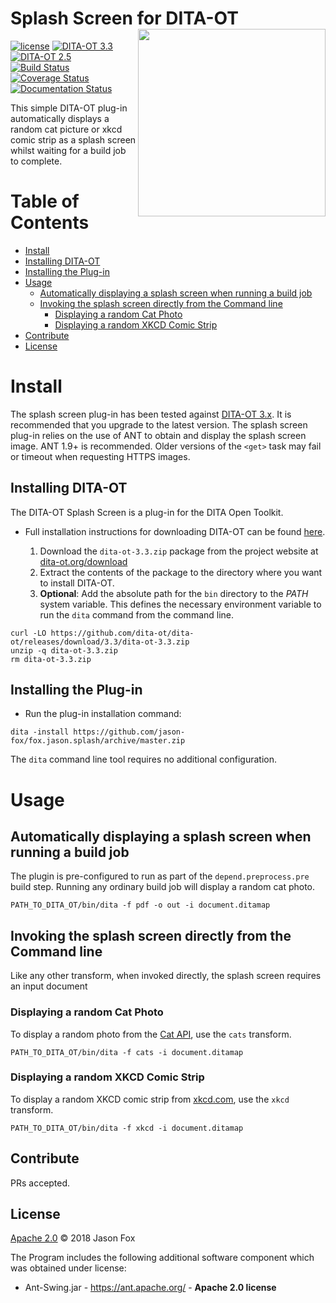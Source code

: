 # Splash Screen for DITA-OT [<img src="https://jason-fox.github.io/fox.jason.splash/splash.png" align="right" width="300">](https://splash-screen-plug-in-for-dita-ot.rtfd.io/)

[![license](https://img.shields.io/github/license/jason-fox/fox.jason.splash.svg)](http://www.apache.org/licenses/LICENSE-2.0)
[![DITA-OT 3.3](https://img.shields.io/badge/DITA--OT-3.3-blue.svg)](http://www.dita-ot.org/3.3/)
[![DITA-OT 2.5](https://img.shields.io/badge/DITA--OT-2.5-green.svg)](http://www.dita-ot.org/2.5/)
<br/>
[![Build Status](https://travis-ci.org/jason-fox/fox.jason.splash.svg?branch=master)](https://travis-ci.org/jason-fox/fox.jason.splash)
[![Coverage Status](https://coveralls.io/repos/github/jason-fox/fox.jason.splash/badge.svg?branch=master)](https://coveralls.io/github/jason-fox/fox.jason.splash?branch=master)
[![Documentation Status](https://readthedocs.org/projects/splash-screen-plug-in-for-dita-ot/badge/?version=latest)](https://splash-screen-plug-in-for-dita-ot.readthedocs.io/en/latest/?badge=latest)



This simple DITA-OT plug-in automatically displays a random cat picture or xkcd comic strip as a splash screen whilst waiting for a build job to complete.


# Table of Contents

-  [Install](#install)
  -  [Installing DITA-OT](#installing-dita-ot)
  -  [Installing the Plug-in](#installing-the-plug-in)
- [Usage](#usage)
  -  [Automatically displaying a splash screen when running a build job](#automatically-displaying-a-splash-screen-when-running-a-build-job)
  -  [Invoking the splash screen directly from the Command line](#invoking-the-splash-screen-directly-from-the-command-line)
     -  [Displaying a random Cat Photo](#displaying-a-random-cat-photo)
     -  [Displaying a random XKCD Comic Strip](#displaying-a-random-xkcd-comic-strip)
- [Contribute](#contribute)
- [License](#license)


# Install

The splash screen plug-in has been tested against [DITA-OT 3.x](http://www.dita-ot.org/download). It is recommended that you upgrade to the latest version. The splash screen plug-in relies on the use of ANT to obtain and display the splash screen image. ANT 1.9+ is recommended. Older versions of the `<get>` task may fail or timeout when requesting HTTPS images. 

## Installing DITA-OT

The DITA-OT Splash Screen is a plug-in for the DITA Open Toolkit.

-   Full installation instructions for downloading DITA-OT can be found
    [here](https://www.dita-ot.org/3.3/topics/installing-client.html).

    1.  Download the `dita-ot-3.3.zip` package from the project website at
        [dita-ot.org/download](https://www.dita-ot.org/download)
    2.  Extract the contents of the package to the directory where you want to install DITA-OT.
    3.  **Optional**: Add the absolute path for the `bin` directory to the _PATH_ system variable. This defines the
        necessary environment variable to run the `dita` command from the command line.

```console
curl -LO https://github.com/dita-ot/dita-ot/releases/download/3.3/dita-ot-3.3.zip
unzip -q dita-ot-3.3.zip
rm dita-ot-3.3.zip
```

## Installing the Plug-in

-   Run the plug-in installation command:

```console
dita -install https://github.com/jason-fox/fox.jason.splash/archive/master.zip
```

The `dita` command line tool requires no additional configuration.


# Usage

## Automatically displaying a splash screen when running a build job

The plugin is pre-configured to run as part of the `depend.preprocess.pre` build step. Running any ordinary build job will display a random cat photo.

```console
PATH_TO_DITA_OT/bin/dita -f pdf -o out -i document.ditamap
```

## Invoking the splash screen directly from the Command line

Like any other transform, when invoked directly, the splash screen requires an input document

### Displaying a random Cat Photo

To display a random photo from the [Cat API](https://thecatapi.com/), use the `cats` transform.

```console
PATH_TO_DITA_OT/bin/dita -f cats -i document.ditamap
```

### Displaying a random XKCD Comic Strip

To display a random XKCD comic strip from [xkcd.com](https://xkcd.com/), use the `xkcd` transform.

```console
PATH_TO_DITA_OT/bin/dita -f xkcd -i document.ditamap
```

## Contribute

PRs accepted.

## License

[Apache 2.0](LICENSE) © 2018 Jason Fox

The Program includes the following additional software component which was obtained under license:

* Ant-Swing.jar - https://ant.apache.org/ - **Apache 2.0 license**
